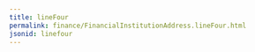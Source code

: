 ```yaml
---
title: lineFour
permalink: finance/FinancialInstitutionAddress.lineFour.html
jsonid: linefour
---
```

